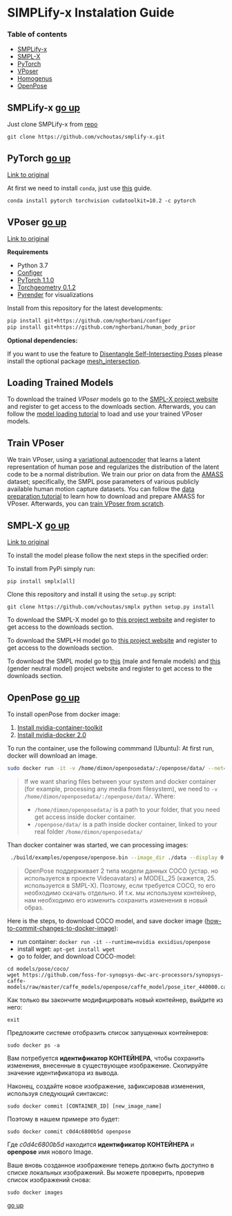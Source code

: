 # SIMPLify-x Instalation Guide
### Table of contents
* [SMPLify-x](#smplify-x)
* [SMPL-X](#smpl-x)
* [PyTorch](#pytorch)
* [VPoser](#vposer)
* [Homogenus](#homogenus)
* [OpenPose](#openpose)

## SMPLify-x [go up](#Table-of-contents)
Just clone SMPLify-x from [repo](https://github.com/vchoutas/smplify-x)

`git clone https://github.com/vchoutas/smplify-x.git`

## PyTorch [go up](#Table-of-contents)
[Link to original](https://pytorch.org/get-started/locally/)

At first we need to install `conda`, just use [this](https://docs.conda.io/projects/conda/en/latest/user-guide/install/linux.html) guide.

`conda install pytorch torchvision cudatoolkit=10.2 -c pytorch`

## VPoser [go up](#Table-of-contents)
[Link to original](https://github.com/nghorbani/human_body_prior)

**Requirements**
- Python 3.7
- [Configer](https://github.com/nghorbani/configer)
- [PyTorch 1.1.0](https://pytorch.org/get-started/previous-versions/)
- [Torchgeometry 0.1.2](https://pypi.org/project/torchgeometry/0.1.2/)
- [Pyrender](https://pyrender.readthedocs.io/en/latest/install/index.html#osmesa) for visualizations

Install from this repository for the latest developments:
```bash
pip install git+https://github.com/nghorbani/configer
pip install git+https://github.com/nghorbani/human_body_prior
```

**Optional dependencies:**

If you want to use the feature to [Disentangle Self-Intersecting Poses](https://github.com/nghorbani/human_body_prior/tree/master/human_body_prior/body_model#disentangling-self-intersecting-novel-poses)
please install the optional package [mesh_intersection](https://github.com/vchoutas/torch-mesh-isect).

## Loading Trained Models

To download the trained *VPoser*  models go to the [SMPL-X project website](https://smpl-x.is.tue.mpg.de/) and register to get access to the downloads section. Afterwards, you can follow the [model loading tutorial](notebooks/vposer_poZ.ipynb) to load and use your trained VPoser models.

## Train VPoser
We train VPoser, using a [variational autoencoder](https://arxiv.org/abs/1312.6114)
that learns a latent representation of human pose and regularizes the distribution of the latent code to be a normal distribution.
We train our prior on data from the [AMASS](https://amass.is.tue.mpg.de/) dataset; 
specifically, the SMPL pose parameters of various publicly available human motion capture datasets. 
You can follow the [data preparation tutorial](human_body_prior/data/README.md) to learn how to download and prepare AMASS for VPoser.
Afterwards, you can [train VPoser from scratch](human_body_prior/train/README.md). 

## SMPL-X [go up](#Table-of-contents)
[Link to original](https://github.com/vchoutas/smplx)

To install the model please follow the next steps in the specified order:

To install from PyPi simply run:

`pip install smplx[all]`

Clone this repository and install it using the `setup.py` script:

`git clone https://github.com/vchoutas/smplx
python setup.py install
`

To download the SMPL-X model go to [this project website](https://smpl-x.is.tue.mpg.de/) and register to get access to the downloads section.

To download the SMPL+H model go to [this project website](http://mano.is.tue.mpg.de/) and register to get access to the downloads section.

To download the SMPL model go to [this](http://smpl.is.tue.mpg.de/) (male and female models) and [this](http://smplify.is.tue.mpg.de/) (gender neutral model) project website and register to get access to the downloads section.

## OpenPose [go up](#Table-of-contents)
To install openPose from docker image:
1. [Install nvidia-container-toolkit](https://github.com/NVIDIA/nvidia-docker#ubuntu-160418042004-debian-jessiestretchbuster)
2. [Install nvidia-docker 2.0](https://github.com/nvidia/nvidia-docker/wiki/Installation-(version-2.0))

To run the container, use the following commmand (Ubuntu):
At first run, docker will download an image.
```bash
sudo docker run -it -v /home/dimon/openposedata/:/openpose/data/ --net=host -e DISPLAY --runtime=nvidia exsidius/openpose
```
> If we want sharing files between your system and docker container (for example, processing any media from filesystem), we need to `-v /home/dimon/openposedata/:/openpose/data/`.
> Where:
> * `/home/dimon/openposedata/` is a path to your folder, that you need get access inside docker container.
> * `/openpose/data/` is a path inside docker container, linked to your real folder `/home/dimon/openposedata/`

Than docker container was started, we can processing images:
```bash
 ./build/examples/openpose/openpose.bin --image_dir ./data --display 0 --write_json ./data/result --write_images ./data/result --face --hand

```

> OpenPose поддерживает 2 типа модели данных COCO (устар. но используется в проекте Videoavatars) и MODEL_25 (кажется, 25. используется в SMPL-X). Поэтому, если требуется COCO, то его необходимо скачать отдельно. И т.к. мы используем контейнер, нам необходимо его изменить сохранить изменения в новый образ.

Here is the steps, to download COCO model, and save docker image ([how-to-commit-changes-to-docker-image](https://phoenixnap.com/kb/how-to-commit-changes-to-docker-image)):
* run container: `docker run -it --runtime=nvidia exsidius/openpose`
* install wget: `apt-get install wget`
* go to folder, and download COCO-model:
```
cd models/pose/coco/
wget https://github.com/foss-for-synopsys-dwc-arc-processors/synopsys-caffe-models/raw/master/caffe_models/openpose/caffe_model/pose_iter_440000.caffemodel
```
Как только вы закончите модифицировать новый контейнер, выйдите из него:

`exit`

Предложите системе отобразить список запущенных контейнеров:

`sudo docker ps -a`

Вам потребуется **идентификатор КОНТЕЙНЕРА**, чтобы сохранить изменения, внесенные в существующее изображение. Скопируйте значение идентификатора из вывода.

Наконец, создайте новое изображение, зафиксировав изменения, используя следующий синтаксис:

`sudo docker commit [CONTAINER_ID] [new_image_name]`

Поэтому в нашем примере это будет:

`sudo docker commit c0d4c6800b5d openpose`

Где *c0d4c6800b5d* находится **идентификатор КОНТЕЙНЕРА** и **openpose** имя нового Image.

Ваше вновь созданное изображение теперь должно быть доступно в списке локальных изображений. Вы можете проверить, проверив список изображений снова:

`sudo docker images`

[go up](#Table-of-contents)
